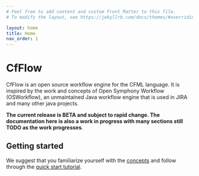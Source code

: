 ```yaml
---
# Feel free to add content and custom Front Matter to this file.
# To modify the layout, see https://jekyllrb.com/docs/themes/#overriding-theme-defaults

layout: home
title: Home
nav_order: 1
---
```


# CfFlow

CfFlow is an open source workflow engine for the CFML language. It is inspired by the work and concepts of Open Symphony Workflow (OSWorkflow), an unmaintained Java workflow engine that is used in JIRA and many other java projects.

**The current release is BETA and subject to rapid change. The documentation here is also a work in progress with many sections still TODO as the work progresses**.

## Getting started

We suggest that you familiarize yourself with the [concepts](concepts.markdown) and follow through the [quick start tutorial](tutorials/quick-start.markdown).

